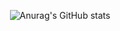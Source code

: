 <div align=center>

![Anurag's GitHub stats](https://github-readme-stats-five-wheat-87.vercel.app/api?username=yoonseon12&count_private=true&icons=true&theme=shadow_green&count_private=true&hide=stars,issues)
</div>


<!--
**yoonseon12/yoonseon12** is a ✨ _special_ ✨ repository because its `README.md` (this file) appears on your GitHub profile.

Here are some ideas to get you started:

- 🔭 I’m currently working on ...
- 🌱 I’m currently learning ...
- 👯 I’m looking to collaborate on ...
- 🤔 I’m looking for help with ...
- 💬 Ask me about ...
- 📫 How to reach me: ...
- 😄 Pronouns: ...
- ⚡ Fun fact: ...
-->
